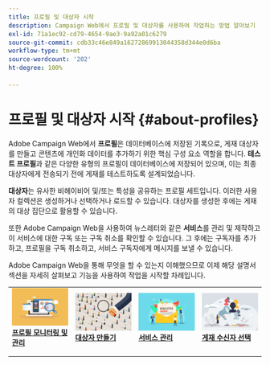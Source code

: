 ```yaml
---
title: 프로필 및 대상자 시작
description: Campaign Web에서 프로필 및 대상자를 사용하여 작업하는 방법 알아보기
exl-id: 71a1ec92-cd79-4654-9ae3-9a92a01c6279
source-git-commit: cdb33c46e849a16272869913044358d344e0d6ba
workflow-type: tm+mt
source-wordcount: '202'
ht-degree: 100%

---
```


# 프로필 및 대상자 시작 {#about-profiles}

Adobe Campaign Web에서 **프로필**&#x200B;은 데이터베이스에 저장된 기록으로, 게재 대상자를 만들고 콘텐츠에 개인화 데이터를 추가하기 위한 핵심 구성 요소 역할을 합니다. **테스트 프로필**&#x200B;과 같은 다양한 유형의 프로필이 데이터베이스에 저장되어 있으며, 이는 최종 대상자에게 전송되기 전에 게재를 테스트하도록 설계되었습니다.

**대상자**&#x200B;는 유사한 비헤이비어 및/또는 특성을 공유하는 프로필 세트입니다. 이러한 사용자 컬렉션은 생성하거나 선택하거나 로드할 수 있습니다.  대상자를 생성한 후에는 게재의 대상 집단으로 활용할 수 있습니다.

또한 Adobe Campaign Web을 사용하여 뉴스레터와 같은 **서비스**&#x200B;를 관리 및 제작하고 이 서비스에 대한 구독 또는 구독 취소를 확인할 수 있습니다. 그 후에는 구독자를 추가하고, 프로필을 구독 취소하고, 서비스 구독자에게 메시지를 보낼 수 있습니다.

Adobe Campaign Web을 통해 무엇을 할 수 있는지 이해했으므로 이제 해당 설명서 섹션을 자세히 살펴보고 기능을 사용하여 작업을 시작할 차례입니다.

<table style="table-layout:fixed"><tr style="border: 0;">
<td>
<a href="about-recipients.md">
<img src="../assets/do-not-localize/profiles-audiences-profile.png">
</a>
<div>
<a href="about-recipients.md"><strong>프로필 모니터링 및 관리</strong></a>
</div>
<p>
</td>
<td>
<a href="create-audience.md">
<img alt="리드" src="../assets/do-not-localize/profiles-audiences-audience.png">
</a>
<div><a href="create-audience.md"><strong>대상자 만들기</strong>
</div>
<p>
</td>
<td>
<a href="manage-services.md">
<img alt="저빈도" src="../assets/do-not-localize/profiles-audiences-service.png">
</a>
<div>
<a href="manage-services.md"><strong>서비스 관리</strong></a>
</div>
<p></td>
<td>
<a href="add-audience.md">
<img alt="저빈도" src="../assets/do-not-localize/profiles-audiences-deliveries.png">
</a>
<div>
<a href="add-audience.md"><strong>게재 수신자 선택</strong></a>
</div>
<p></td>
</tr></table>
